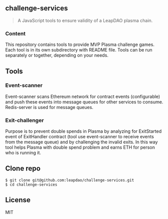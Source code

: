 ## challenge-services

> A JavaScript tools to ensure validity of a LeapDAO plasma chain.

### Content

This repository contains tools to provide MVP Plasma challenge games.
Each tool is in its own subdirectory with README file. Tools can be run separately or together, depending on your needs.

## Tools

### Event-scanner
Event-scanner scans Ethereum network for contract events (configurable) and push these events into message queues for other services to consume.
Redis-server is used for message queues.

### Exit-challenger
Purpose is to prevent double spends in Plasma by analyzing for ExitStarted event of ExitHandler contract (tool use event-scanner to receive events from the message queue) and by challenging the invalid exits. In this way tool helps Plasma with double spend problem and earns ETH for person who is running it.


## Clone repo

```
$ git clone git@github.com:leapdao/challenge-services.git
$ cd challenge-services
```

## License

MIT
